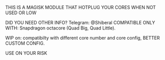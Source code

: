 THIS IS A MAGISK MODULE THAT HOTPLUG YOUR CORES WHEN NOT USED OR LOW

DID YOU NEED OTHER INFO?
Telegram: @Shiberal
COMPATIBLE ONLY WITH: Snapdragon octacore (Quad Big, Quad Little).

WIP on: compatibilty with different core number and core config, BETTER CUSTOM CONFIG.

USE ON YOUR RISK
